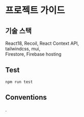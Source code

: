 # 프로젝트 가이드

## 기술 스택

React18, Recoil, React Context API,  
tailwindcss, mui,  
Firestore, Firebase hosting  

## Test

```console
npm run test
```

## Conventions

.
